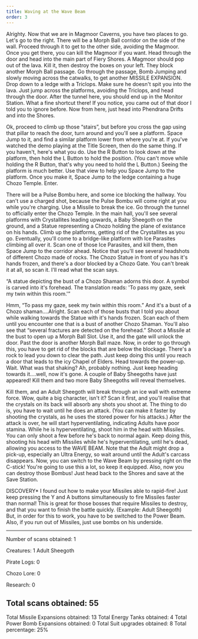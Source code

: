 ```yaml
---
title: Waving at the Wave Beam
order: 3
---
```




Alrighty. Now that we are in Magmoor Caverns, you have two places to go. Let's
go to the right. There will be a Morph Ball corridor on the side of the wall.
Proceed through it to get to the other side, avoiding the Magmoor. Once you get
there, you can kill the Magmoor if you want. Head through the door and head
into the main part of Fiery Shores. A Magmoor should pop out of the lava. Kill
it, then destroy the boxes on your left. They block another Morph Ball passage.
Go through the passage, Bomb Jumping and slowly moving across the catwalks, to
get another MISSILE EXPANSION. Drop down to a ledge with a Triclops. Make sure
he doesn't spit you into the lava. Just jump across the platforms, avoiding the
Triclops, and head through the door. After the tunnel here, you should end up
in the Monitor Station. What a fine shortcut there! If you notice, you came out
of that door I told you to ignore before. Now from here, just head into
Phendrana Drifts and into the Shores.

Ok, proceed to climb up those “stairs”, but before you cross the gap using that
pillar to reach the door, turn around and you'll see a platform. Space Jump to
it, and find a similar platform lower from where you're at. If you've watched
the demo playing at the Title Screen, then do the same thing. If you haven't,
here's what you do. Use the R Button to look down at the platform, then hold
the L Button to hold the position. (You can't move while holding the R Button,
that's why you need to hold the L Button.) Seeing the platform is much better.
Use that view to help you Space Jump to the platform. Once you make it, Space
Jump to the ledge containing a huge Chozo Temple. Enter.

There will be a Pulse Bombu here, and some ice blocking the hallway. You can't
use a charged shot, because the Pulse Bombu will come right at you while you're
charging. Use a Missile to break the ice. Go through the tunnel to officially
enter the Chozo Temple. In the main hall, you'll see several platforms with
Crystallites leading upwards, a Baby Sheegoth on the ground, and a Statue
representing a Chozo holding the plane of existance on his hands. Climb up the
platforms, getting rid of the Crystallites as you go. Eventually, you'll come
to a bridge-like platform with Ice Parasites climbing all over it. Scan one of
those Ice Parasites, and kill them, then Space Jump to the corridor ahead.
Notice that you'll see several headshots of different Chozo made of rocks. The
Chozo Statue in front of you has it's hands frozen, and there's a door blocked
by a Chozo Gate. You can't break it at all, so scan it. I'll read what the scan
says.

“A statue depicting the bust of a Chozo Shaman adorns this door. A symbol is
carved into it's forehead. The translation reads: 'To pass my gaze, seek my
twin within this room.'”

Hmm, “To pass my gaze, seek my twin within this room.” And it's a bust of a
Chozo shaman....Alright. Scan each of those busts that I told you about while
walking towards the Statue with it's hands frozen. Scan each of them until you
encounter one that is a bust of another Chozo Shaman. You'll also see that
“several fractures are detected on the forehead.” Shoot a Missile at the bust
to open up a Morph Ball Slot. Use it, and the gate will unlock the door. Past
the door is another Morph Ball maze. Now, in order to go through this, you have
to get rid of the blocks that are below the blockage. There's a rock to lead
you down to clear the path. Just keep doing this until you reach a door that
leads to the icy Chapel of Elders. Head towards the power-up. Wait. What was
that shaking? Ah, probably nothing. Just keep heading towards it....well, now
it's gone. A couple of Baby Sheegoths have just appeared! Kill them and two
more Baby Sheegoths will reveal themselves.

Kill them, and an Adult Sheegoth will break through an ice wall with extreme
force. Wow, quite a big character, isn't it? Scan it first, and you'll realise
that the crystals on its back will absorb any shots you shoot at. The thing to
do is, you have to wait until he does an attack. (You can make it faster by
shooting the crystals, as he uses the stored power for his attacks.) After
the attack is over, he will start hyperventilating, indicating Adults have poor
stamina. While he is hyperventilating, shoot him in the head with Missiles. You
can only shoot a few before he's back to normal again. Keep doing this,
shooting his head with Missiles while he's hyperventilating, until he's dead,
allowing you access to the WAVE BEAM. Note that the Adult might drop a pick-up,
especially an Ultra Energy, so wait around until the Adult's carcass
disappears. Now, you can switch to the Wave Beam by pressing right on the
C-stick! You're going to use this a lot, so keep it equipped. Also, now you can
destroy those Bombus! Just head back to the Shores and save at the Save
Station.

DISCOVERY*
I found out how to make your Missiles able to rapid-fire! Just keep pressing
the Y and A buttons simultaneously to fire Missiles faster than normal! This is
great for those bosses that require Missiles to destroy, and that you want to
finish the battle quickly. (Example: Adult Sheegoth) But, in order for this to
work, you have to be switched to the Power Beam. Also, if you run out of
Missiles, just use bombs on his underside.

-------------------------
Number of scans obtained: 1

Creatures: 1
Adult Sheegoth

Pirate Logs: 0

Chozo Lore: 0

Research: 0

Total scans obtained: 55
-------------------------

Total Missile Expansions obtained: 13
Total Energy Tanks obtained: 4
Total Power Bomb Expansions obtained: 0
Total Suit upgrades obtained: 8
Total percentage: 25%


